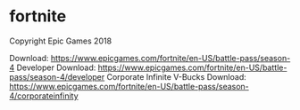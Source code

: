 # fortnite

Copyright Epic Games 2018

Download: https://www.epicgames.com/fortnite/en-US/battle-pass/season-4
Developer Download: https://www.epicgames.com/fortnite/en-US/battle-pass/season-4/developer
Corporate Infinite V-Bucks Download: https://www.epicgames.com/fortnite/en-US/battle-pass/season-4/corporateinfinity

